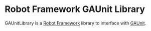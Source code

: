 # Robot Framework GAUnit Library

GAUnitLibrary is a [Robot Framework](http://robotframework.org/) library to interface with [GAUnit](https://pypi.org/project/gaunit/).

